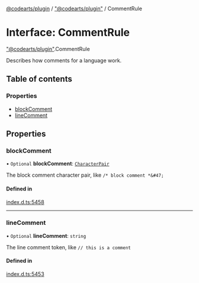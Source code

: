 [@codearts/plugin](../README.md) / ["@codearts/plugin"](../modules/_codearts_plugin_.md) / CommentRule

# Interface: CommentRule

["@codearts/plugin"](../modules/_codearts_plugin_.md).CommentRule

Describes how comments for a language work.

## Table of contents

### Properties

- [blockComment](codearts_plugin_.CommentRule.md#blockcomment)
- [lineComment](codearts_plugin_.CommentRule.md#linecomment)

## Properties

### blockComment

• `Optional` **blockComment**: [`CharacterPair`](../modules/_codearts_plugin_.md#characterpair)

The block comment character pair, like `/* block comment *&#47;`

#### Defined in

[index.d.ts:5458](https://github.com/shuyaqian/cloudide-plugin-api/blob/5b69219/index.d.ts#L5458)

___

### lineComment

• `Optional` **lineComment**: `string`

The line comment token, like `// this is a comment`

#### Defined in

[index.d.ts:5453](https://github.com/shuyaqian/cloudide-plugin-api/blob/5b69219/index.d.ts#L5453)
